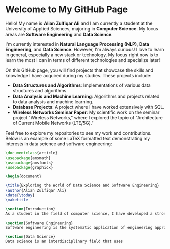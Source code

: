 # Welcome to My GitHub Page

Hello! My name is **Alian Zulfiqar Ali** and I am currently a student at the University of Applied Sciences, majoring in **Computer Science**. My focus areas are **Software Engineering** and **Data Science**.

I'm currently interested in **Natural Language Processing (NLP)**, **Data Engineering**, and **Data Science**. However, I'm always curious! I love to learn in general, especially a new stack or technology. My focus right now is to learn the most I can in terms of different technologies and specialize later!

On this GitHub page, you will find projects that showcase the skills and knowledge I have acquired during my studies. These projects include:

- **Data Structures and Algorithms**: Implementations of various data structures and algorithms.
- **Data Analysis and Machine Learning**: Algorithms and projects related to data analysis and machine learning.
- **Database Projects**: A project where I have worked extensively with SQL.
- **Wireless Networks Seminar Paper**: My scientific work on the seminar project "Wireless Networks," where I explored the topic of "Architecture of Current Mobile Networks (LTE/5G)."

Feel free to explore my repositories to see my work and contributions. Below is an example of some LaTeX formatted text demonstrating my interests in data science and software engineering:

```latex
\documentclass{article}
\usepackage{amsmath}
\usepackage{amsfonts}
\usepackage{graphicx}

\begin{document}

\title{Exploring the World of Data Science and Software Engineering}
\author{Alian Zulfiqar Ali}
\date{\today}
\maketitle

\section{Introduction}
As a student in the field of computer science, I have developed a strong interest in both data science and software engineering. Through various projects, I have honed my skills and applied theoretical knowledge to practical scenarios.

\section{Software Engineering}
Software engineering is the systematic application of engineering approaches to the development of software. It involves the use of principles from computer science and mathematics to create reliable, efficient, and scalable software systems.

\section{Data Science}
Data science is an interdisciplinary field that uses


